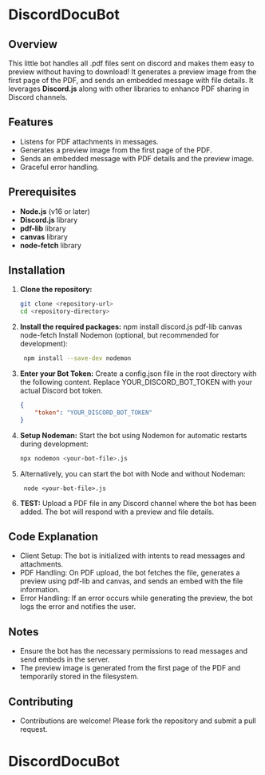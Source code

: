 # DiscordDocuBot

## Overview
This little bot handles all .pdf files sent on discord and makes them easy to preview without having to download! It generates a preview image from the first page of the PDF, and sends an embedded message with file details. It leverages **Discord.js** along with other libraries to enhance PDF sharing in Discord channels.

## Features
- Listens for PDF attachments in messages.
- Generates a preview image from the first page of the PDF.
- Sends an embedded message with PDF details and the preview image.
- Graceful error handling.

## Prerequisites
- **Node.js** (v16 or later)
- **Discord.js** library
- **pdf-lib** library
- **canvas** library
- **node-fetch** library

## Installation

1. **Clone the repository:**
   ```bash
   git clone <repository-url>
   cd <repository-directory>

2. **Install the required packages:**
    npm install discord.js pdf-lib canvas node-fetch
    Install Nodemon (optional, but recommended for development):

   ```bash
    npm install --save-dev nodemon
    ```

3. **Enter your Bot Token:**
   Create a config.json file in the root directory with the following content.
   Replace YOUR_DISCORD_BOT_TOKEN with your actual Discord bot token.
   
    ```json
    {
        "token": "YOUR_DISCORD_BOT_TOKEN"
    }
    ```

 4. **Setup Nodeman:** Start the bot using Nodemon for automatic restarts during development:

    ```bash
    npx nodemon <your-bot-file>.js

5. Alternatively, you can start the bot with Node and without Nodeman:
       
        node <your-bot-file>.js
    
6. **TEST:** Upload a PDF file in any Discord channel where the bot has been added. The bot will respond with a preview and file details.

## Code Explanation
- Client Setup: The bot is initialized with intents to read messages and attachments.
- PDF Handling: On PDF upload, the bot fetches the file, generates a preview using pdf-lib and canvas, and sends an embed with the file information.
- Error Handling: If an error occurs while generating the preview, the bot logs the error and notifies the user.

## Notes
- Ensure the bot has the necessary permissions to read messages and send embeds in the server.
- The preview image is generated from the first page of the PDF and temporarily stored in the filesystem.

## Contributing
- Contributions are welcome! Please fork the repository and submit a pull request.

# DiscordDocuBot
